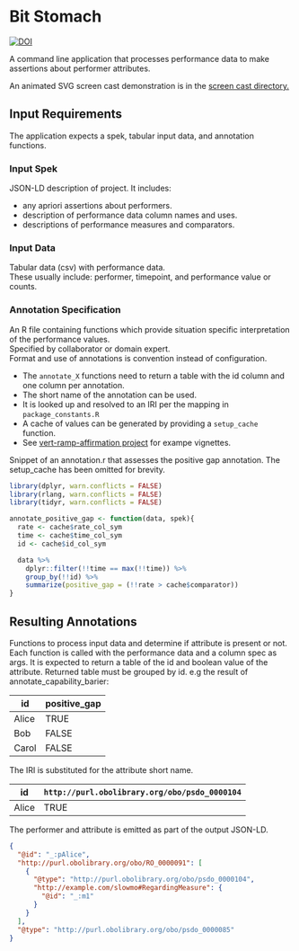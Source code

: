 # Bit Stomach
[![DOI](https://zenodo.org/badge/DOI/10.5281/zenodo.1300745.svg)](https://doi.org/10.5281/zenodo.1300745)


A command line application that processes performance data to make assertions about performer attributes. 

An animated SVG screen cast demonstration is in the [screen cast directory.](screen_cast/)

## Input Requirements 
The application expects a spek, tabular input data, and annotation functions.

### Input Spek
JSON-LD description of project. It includes:
  - any apriori assertions about performers.
  - description of performance data column names and uses.
  - descriptions of performance measures and comparators.

### Input Data
Tabular data (csv) with performance data.  
These usually include: performer, timepoint, and performance value or counts. 


### Annotation Specification
An R file containing functions which provide situation specific interpretation of the performance values.  
Specified by collaborator or domain expert.  
Format and use of annotations is convention instead of configuration.


- The `annotate_X` functions need to return a table with the id column and one column per annotation.
- The short name of the annotation can be used.
- It is looked up and resolved to an IRI per the mapping in `package_constants.R`
- A cache of values can be generated by providing a `setup_cache` function.
- See [vert-ramp-affirmation project](https://github.com/Display-Lab/vert-ramp-affirmation) for exampe vignettes.

Snippet of an annotation.r that assesses the positive gap annotation.
The setup\_cache has been omitted for brevity.
```R
library(dplyr, warn.conflicts = FALSE)
library(rlang, warn.conflicts = FALSE)
library(tidyr, warn.conflicts = FALSE)

annotate_positive_gap <- function(data, spek){
  rate <- cache$rate_col_sym
  time <- cache$time_col_sym
  id <- cache$id_col_sym

  data %>%
    dplyr::filter(!!time == max(!!time)) %>%
    group_by(!!id) %>%
    summarize(positive_gap = (!!rate > cache$comparator))
}
```

## Resulting Annotations
Functions to process input data and determine if attribute is present or not.  
Each function is called with the performance data and a column spec as args.
It is expected to return a table of the id and boolean value of the attribute.
Returned table must be grouped by id. e.g the result of annotate\_capability\_barier:

id | positive\_gap |
---|--------------------|
 Alice | TRUE |
 Bob | FALSE |
 Carol | FALSE |

The IRI is substituted for the attribute short name.

id | `http://purl.obolibrary.org/obo/psdo_0000104` |
---|--------------------|
 Alice | TRUE |

The performer and attribute is emitted as part of the output JSON-LD.

```json
{
  "@id": "_:pAlice",
  "http://purl.obolibrary.org/obo/RO_0000091": [
    {
      "@type": "http://purl.obolibrary.org/obo/psdo_0000104",
      "http://example.com/slowmo#RegardingMeasure": {
        "@id": "_:m1"
      }
    }
  ],
  "@type": "http://purl.obolibrary.org/obo/psdo_0000085"
}
```

